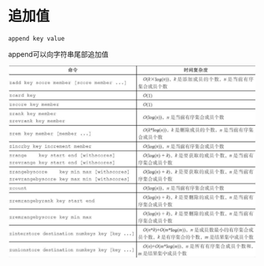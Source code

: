 # 追加值

```text
append key value
```

append可以向字符串尾部追加值

![](../../.gitbook/assets/image%20%2843%29.png)

